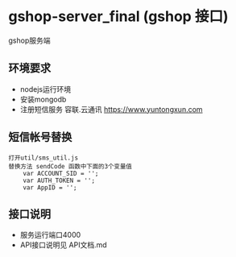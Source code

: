 # gshop-server_final (gshop 接口)
gshop服务端

## 环境要求
* nodejs运行环境
* 安装mongodb
* 注册短信服务 容联.云通讯 https://www.yuntongxun.com

## 短信帐号替换

```
打开util/sms_util.js
替换方法 sendCode 函数中下面的3个变量值
    var ACCOUNT_SID = '';
    var AUTH_TOKEN = '';
    var AppID = '';

```

## 接口说明
* 服务运行端口4000
* API接口说明见  API文档.md
